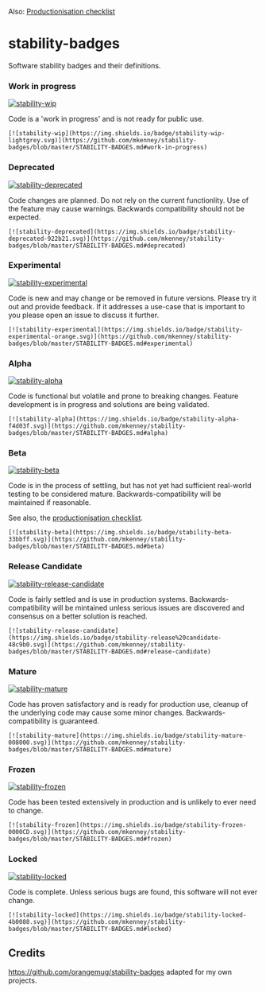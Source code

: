 Also: [Productionisation checklist](PROD-CHECKLIST.md)

# stability-badges

Software stability badges and their definitions.

### Work in progress
[![stability-wip](https://img.shields.io/badge/stability-wip-lightgrey.svg)](https://github.com/mkenney/stability-badges/blob/master/STABILITY-BADGES.md#work-in-progress)

Code is a 'work in progress' and is not ready for public use.
```
[![stability-wip](https://img.shields.io/badge/stability-wip-lightgrey.svg)](https://github.com/mkenney/stability-badges/blob/master/STABILITY-BADGES.md#work-in-progress)
```


### Deprecated
[![stability-deprecated](https://img.shields.io/badge/stability-deprecated-922b21.svg)](https://github.com/mkenney/stability-badges/blob/master/STABILITY-BADGES.md#deprecated)

Code changes are planned. Do not rely on the current functionlity. Use of the feature may cause warnings. Backwards compatibility should not be expected.

```
[![stability-deprecated](https://img.shields.io/badge/stability-deprecated-922b21.svg)](https://github.com/mkenney/stability-badges/blob/master/STABILITY-BADGES.md#deprecated)
```

### Experimental
[![stability-experimental](https://img.shields.io/badge/stability-experimental-orange.svg)](https://github.com/mkenney/stability-badges/blob/master/STABILITY-BADGES.md#experimental)

Code is new and may change or be removed in future versions. Please try it out and provide feedback. If it addresses a use-case that is important to you please open an issue to discuss it further.

```
[![stability-experimental](https://img.shields.io/badge/stability-experimental-orange.svg)](https://github.com/mkenney/stability-badges/blob/master/STABILITY-BADGES.md#experimental)
```

### Alpha
[![stability-alpha](https://img.shields.io/badge/stability-alpha-f4d03f.svg)](https://github.com/mkenney/stability-badges/blob/master/STABILITY-BADGES.md#alpha)

Code is functional but volatile and prone to breaking changes. Feature development is in progress and solutions are being validated.

```
[![stability-alpha](https://img.shields.io/badge/stability-alpha-f4d03f.svg)](https://github.com/mkenney/stability-badges/blob/master/STABILITY-BADGES.md#alpha)
```

### Beta
[![stability-beta](https://img.shields.io/badge/stability-beta-33bbff.svg)](https://github.com/mkenney/stability-badges/blob/master/STABILITY-BADGES.md#beta)

Code is in the process of settling, but has not yet had sufficient real-world testing to be considered mature. Backwards-compatibility will be maintained if reasonable.

See also, the [productionisation checklist](PROD-CHECKLIST.md).

```
[![stability-beta](https://img.shields.io/badge/stability-beta-33bbff.svg)](https://github.com/mkenney/stability-badges/blob/master/STABILITY-BADGES.md#beta)
```

### Release Candidate
[![stability-release-candidate](https://img.shields.io/badge/stability-release%20candidate-48c9b0.svg)](https://github.com/mkenney/stability-badges/blob/master/STABILITY-BADGES.md#release-candidate)

Code is fairly settled and is use in production systems. Backwards-compatibility will be mintained unless serious issues are discovered and consensus on a better solution is reached.

```
[![stability-release-candidate](https://img.shields.io/badge/stability-release%20candidate-48c9b0.svg)](https://github.com/mkenney/stability-badges/blob/master/STABILITY-BADGES.md#release-candidate)
```

### Mature
[![stability-mature](https://img.shields.io/badge/stability-mature-008000.svg)](https://github.com/mkenney/stability-badges/blob/master/STABILITY-BADGES.md#mature)

Code has proven satisfactory and is ready for production use, cleanup of the underlying code may cause some minor changes. Backwards-compatibility is guaranteed.

```
[![stability-mature](https://img.shields.io/badge/stability-mature-008000.svg)](https://github.com/mkenney/stability-badges/blob/master/STABILITY-BADGES.md#mature)
```

### Frozen
[![stability-frozen](https://img.shields.io/badge/stability-frozen-0000CD.svg)](https://github.com/mkenney/stability-badges/blob/master/STABILITY-BADGES.md#frozen)

Code has been tested extensively in production and is unlikely to ever need to change.

```
[![stability-frozen](https://img.shields.io/badge/stability-frozen-0000CD.svg)](https://github.com/mkenney/stability-badges/blob/master/STABILITY-BADGES.md#frozen)
```

### Locked
[![stability-locked](https://img.shields.io/badge/stability-locked-4b0088.svg)](https://github.com/mkenney/stability-badges/blob/master/STABILITY-BADGES.md#locked)

Code is complete. Unless serious bugs are found, this software will not ever change.

```
[![stability-locked](https://img.shields.io/badge/stability-locked-4b0088.svg)](https://github.com/mkenney/stability-badges/blob/master/STABILITY-BADGES.md#locked)
```

## Credits
https://github.com/orangemug/stability-badges adapted for my own projects.
